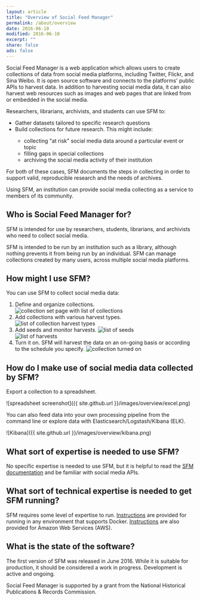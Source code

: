```yaml
---
layout: article
title: "Overview of Social Feed Manager"
permalink: /about/overview
date: 2016-06-10
modified: 2016-06-10
excerpt: ""
share: false
ads: false
---
```


Social Feed Manager is a web application which allows users to create collections of data from social media platforms, 
including Twitter, Flickr, and Sina Weibo. It is open source software and connects to the platforms' public APIs to harvest data. In addition to harvesting social media data, it can also harvest web resources such as images and web pages that are linked from or embedded in the social media.
 
Researchers, librarians, archivists, and students can use SFM to:

<ul>
<li>Gather datasets tailored to specific research questions</li>
<li> Build collections for future research. This might include:</li>
  <ul>
  <li>collecting "at risk" social media data around a particular event or topic</li>
  <li>filling gaps in special collections</li>
  <li> archiving the social media activity of their institution</li>
  </ul>
</ul>

For both of these cases, SFM documents the steps in collecting in order to support valid, reproducible research and the needs of archives.

Using SFM, an institution can provide social media collecting as a service to members of its community.

Who is Social Feed Manager for?
-------------------------------
SFM is intended for use by researchers, students, librarians, and archivists who need to collect social media. 

SFM is intended to be run by an institution such as a library, although nothing prevents it from being run by an individual. SFM can manage collections created by many users, across multiple social media platforms.

How might I use SFM?
--------------------
You can use SFM to collect social media data:

<ol>
<li>Define and organize collections.
<img src="{{ site.github.url }}/images/overview/collection_set_multi.png" alt="collection set page with list of collections"></li>
<li> Add collections with various harvest types.
<img src="{{ site.github.url }}/images/overview/collection_set_multi.png" alt="list of collection harvest types"></li>
<li>Add seeds and monitor harvests.
<img src="{{ site.github.url }}/images/overview/seeds.png" alt="list of seeds"></br>
<img src="{{ site.github.url }}/images/overview/harvests.png" alt="list of harvests"></li>
<li>Turn it on.  SFM will harvest the data on an on-going basis or according to the schedule you specify.
<img src="{{ site.github.url }}/images/overview/collection.png" alt="collection turned on"></li>
</ol>


How do I make use of social media data collected by SFM?
--------------------------------------------------------
Export a collection to a spreadsheet.

![spreadsheet screenshot]({{ site.github.url }}/images/overview/excel.png)

You can also feed data into your own processing pipeline from the command line or explore data with Elasticsearch/Logstash/Kibana (ELK).


![Kibana]({{ site.github.url }}/images/overview/kibana.png)

What sort of expertise is needed to use SFM?
--------------------------------------------
No specific expertise is needed to use SFM, but it is helpful to read the [SFM documentation](https://sfm.readthedocs.org) and be familiar with social media APIs.

What sort of technical expertise is needed to get SFM running?
--------------------------------------------------------------
SFM requires some level of expertise to run.  [Instructions](https://sfm.readthedocs.io/en/latest/install.html) are provided for running in any environment that supports Docker.  [Instructions](https://sfm.readthedocs.io/en/latest/install.html#amazon-ec2-installation) are also provided for Amazon Web Services (AWS).

What is the state of the software?
----------------------------------
The first version of SFM was released in June 2016.  While it is suitable for production, it should be considered a work in progress.  Development is active and ongoing.


Social Feed Manager is supported by a grant from the National Historical Publications & Records Commission. 
